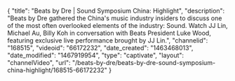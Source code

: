 {
    "title": "Beats by Dre | Sound Symposium China: Highlight",
    "description": "Beats by Dre gathered the China's music industry insiders to discuss one of the most often overlooked elements of the industry: Sound. Watch JJ Lin, Michael Au,  Billy Koh in conversation with Beats President Luke Wood, featuring exclusive live performance brought by JJ Lin.",
    "channelid": "168515",
    "videoid": "66172232",
    "date_created": "1463468013",
    "date_modified": "1467919954",
    "type": "captivate",
    "layout": "channelVideo",
    "url": "\/beats-by-dre\/beats-by-dre-sound-symposium-china-highlight\/168515-66172232"
}